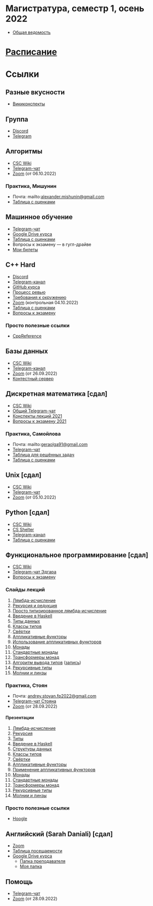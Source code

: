 # Магистратура, семестр 1, осень 2022
- [Общая ведомость](https://docs.google.com/spreadsheets/d/1kW2yMNsPF1cv2z16alb7HgbcdbEiW39bXXzJx7_VWRI/edit#gid=986344552)

# [Расписание](./schedule.md)
# Ссылки
## Разные вкусности
- [Викиконспекты](https://neerc.ifmo.ru/wiki/index.php)

## Группа
- [Discord](https://discord.gg/YnmwRdSp7d)
- [Telegram](https://t.me/+a0A89gygHzcxYWMy)

## Алгоритмы
- [CSC Wiki](https://wiki.compscicenter.ru/index.php/%D0%90%D0%BB%D0%B3%D0%BE%D1%80%D0%B8%D1%82%D0%BC%D1%8B_5SE_%D0%BE%D1%81%D0%B5%D0%BD%D1%8C_2022)
- [Telegram-чат](https://t.me/+SoCfgbO4P600ZTMy)
- [Zoom](https://zoom.us/j/91496078686?pwd=TzZraEtwNURLbFV5WXFnYjJscUFFZz09) (от 06.10.2022)

### Практика, Мишунин
- Почта: mailto:alexander.mishunin@gmail.com
- [Таблица с оценками](https://docs.google.com/spreadsheets/d/11wMfO1UxDqdLJHgcCRacJtivrE7vZI20yKYbMG2blDc/edit#gid=0)

## Машинное обучение
- [Telegram-чат](https://t.me/+7Cug4PWpPNBmODhi)
- [Google Drive курса](https://drive.google.com/drive/folders/1Onm5w8_GV5GhM-RoJNxZ71fxar6c1uxQ)
- [Таблица с оценками](https://docs.google.com/spreadsheets/d/1sxlH0mmq2TPDSBGayyYaPZLnyqPU9fc07W_efvKO_yM/edit?usp=drive_web&ouid=110272677983187379651)
- Вопросы к экзамену — в гугл-драйве
- [Мои билеты](./ml.md)

## C++ Hard
- [Discord](https://discord.gg/TamhjH99)
- [Telegram-канал](https://t.me/+3C_FV6gTykY4MTJi)
- [GitHub курса](https://github.com/cpp-practice/cpp-public-2223)
- [Процесс ревью](https://github.com/cpp-practice/cpp-public-2223/blob/main/semester-1/seminar-tasks-review.md)
- [Требования к окружению](https://github.com/cpp-practice/cpp-public-2223/blob/main/requirements.md)
- [Zoom](https://us02web.zoom.us/j/89862080943?pwd=OE81V1BFM1Vmd2ErVGxiTHVycHBvdz09) (контрольная 04.10.2022)
- [Таблица с оценками](https://docs.google.com/spreadsheets/d/1vfAQxIluCHa0oERst2FGqviX_dBbGlQX8dDOtg1jMW8/edit)
- [Вопросы к экзамену](https://docs.google.com/document/d/1U9j4YX4XwZOYe_F_Cv3O3dp9KOi_6iLhecPzRv6iJjc/edit#)

### Просто полезные ссылки
- [CppReference](https://en.cppreference.com/)

## Базы данных
- [CSC Wiki](https://wiki.compscicenter.ru/index.php/DB_%D0%BE%D1%81%D0%B5%D0%BD%D1%8C_2022)
- [Telegram-канал](https://t.me/+tQx2cPUFhDs0ZGU6)
- [Zoom](https://zoom.us/j/96065781899?pwd=SlNaeHlmbDg1L2V2MThaMEc3M0haQT09) (от 26.09.2022)
- [Контестный сервер](http://52.215.151.195/)

## Дискретная математика \[сдал\]
- [CSC Wiki](https://wiki.compscicenter.ru/index.php/%D0%9A%D0%BE%D0%BC%D0%B1%D0%B8%D0%BD%D0%B0%D1%82%D0%BE%D1%80%D0%B8%D0%BA%D0%B0_%D0%B8_%D1%82%D0%B5%D0%BE%D1%80%D0%B8%D1%8F_%D0%B3%D1%80%D0%B0%D1%84%D0%BE%D0%B2_5SE_%D0%BE%D1%81%D0%B5%D0%BD%D1%8C_2022)
- [Общий Telegram-чат](https://t.me/+LeW8hfZQZyk3MmJi)
- [Конспекты лекций 2021](https://wiki.compscicenter.ru/images/5/50/%D0%9E%D1%81%D0%BD%D0%BE%D0%B2%D1%8B_%D0%94%D0%9C_16_09_2021.pdf)
- [Вопросы к экзамену 2021](https://wiki.compscicenter.ru/images/9/93/%D0%9E%D1%81%D0%B5%D0%BD%D1%8C_2021-%D0%B2%D0%BE%D0%BF%D1%80%D0%BE%D1%81%D1%8B-%D0%BA-%D1%8D%D0%BA%D0%B7%D0%B0%D0%BC%D0%B5%D0%BD%D1%83_%D0%98%D0%A2%D0%9C%D0%9E.pdf)

### Практика, Самойлова
- Почта: mailto:geraolga91@gmail.com
- [Telegram-чат](https://t.me/+jSszZymbKXcyMWQy)
- [Таблица для решённых задач](https://docs.google.com/spreadsheets/d/1xAXKghsBmfy4ohmDeNuoAW2wEdrWC_UH0ntqlej8Fb8/edit?usp=drivesdk)
- [Таблица с оценками](https://docs.google.com/spreadsheets/d/1YWCFGlpyGLqgigMqKawI8oVh_i-tkh5z8X2kamyuyio/edit#gid=1129858061)

## Unix \[сдал\]
- [CSC Wiki](https://wiki.compscicenter.ru/index.php/Unix_%D0%BE%D1%81%D0%B5%D0%BD%D1%8C_2022)
- [Telegram-чат](https://t.me/+QH275TZPXBs2ODUy)
- [Zoom](https://zoom.us/j/96967343753?pwd=d0lObTNuL1RKUUtyazB5UTVqQVQ1UT09) (от 05.10.2022)

## Python \[сдал\]
- [CSC Wiki](https://wiki.compscicenter.ru/index.php/Python_5SE_%D0%BE%D1%81%D0%B5%D0%BD%D1%8C_2022)
- [CS Shelter](https://www.cs-shelter.xyz/itmo-5se-22/python-22)
- [Telegram-канал](https://t.me/+JFe2oi-DmwU1YTk6)
- [Таблица с оценками](https://docs.google.com/spreadsheets/d/1YRh-u8lqUHld8XtJM2L4QEwCmG4bE7gzHZq-HjCHmDc/edit#gid=0)

## Функциональное программирование \[сдал\]
- [CSC Wiki](https://wiki.compscicenter.ru/index.php/%D0%A4%D0%9F_5SE_%D0%BE%D1%81%D0%B5%D0%BD%D1%8C_2022)
- [Telegram-чат Эдгара](https://t.me/+q74XyuMQUxQwZWIy)
- [Вопросы к экзамену](https://wiki.compscicenter.ru/images/c/c0/QExamIFMO2022.pdf)

### Слайды лекций
1. [Лямбда-исчисление](https://wiki.compscicenter.ru/images/d/d0/Fpc01IFMO2022.pdf)
2. [Рекурсия и редукция](https://wiki.compscicenter.ru/images/a/ac/Fpc02IFMO2022.pdf)
3. [Просто типизированное лямбда-исчисление](https://wiki.compscicenter.ru/images/8/82/Fpc03IFMO2022.pdf)
4. [Введение в Haskell](https://wiki.compscicenter.ru/images/4/4a/Fpc04IFMO2022.pdf)
5. [Типы данных](https://wiki.compscicenter.ru/images/a/a1/Fpc05IFMO2022.pdf)
6. [Классы типов](https://wiki.compscicenter.ru/images/9/9a/Fpc06IFMO2022.pdf)
7. [Свёртки](https://wiki.compscicenter.ru/images/5/5a/Fpc07IFMO2022.pdf)
8. [Аппликативные функторы](https://wiki.compscicenter.ru/images/5/5a/Fpc07IFMO2022.pdf)
9. [Использование аппликативных функторов](https://wiki.compscicenter.ru/images/f/f6/Fpc09IFMO2022.pdf)
10. [Монады](https://wiki.compscicenter.ru/images/c/c6/Fpc101IFMO2022.pdf)
11. [Стандартные монады](https://wiki.compscicenter.ru/images/7/7d/Fpc11IFMO2022.pdf)
12. [Трансформеры монад](https://wiki.compscicenter.ru/images/4/4f/Fpc12IFMO2022.pdf)
13. [Алгоритм вывода типов](https://wiki.compscicenter.ru/images/4/4f/Fpc12IFMO2022.pdf) ([запись](https://www.youtube.com/watch?v=JtMxwk5CG3Q&list=PLlb7e2G7aSpTDub2LFDVBvvjWj-53Gfuh))
14. [Рекурсивные типы](https://wiki.compscicenter.ru/images/6/6e/Fpc14IFMO2022.pdf)
15. [Молнии и линзы](https://wiki.compscicenter.ru/images/1/1a/Fpc15IFMO2022.pdf)

### Практика, Стоян
- Почта: andrey.stoyan.fp2022@gmail.com
- [Telegram-чат Стояна](https://t.me/+zoNDV9sFjZA5MWIy)
- [Zoom](https://zoom.us/j/95670888367?pwd=VjIwN0gzZ3NuOEhiTTBZVUQvVHp3QT09) (от 28.09.2022)

#### Презентации
1. [Лямбда-исчисление](https://wiki.compscicenter.ru/images/2/26/FP2022-01-Stoyan-Khalansky.pdf)
2. [Рекурсия](https://wiki.compscicenter.ru/images/9/9d/FP2022-02-Stoyan-Khalansky.pdf)
3. [Типы](https://wiki.compscicenter.ru/images/9/91/FP2022-03-Stoyan-Khalansky.pdf)
4. [Введение в Haskell](https://wiki.compscicenter.ru/images/0/04/FP2022-04-Stoyan-Khalansky.pdf)
5. [Структуры данных](https://wiki.compscicenter.ru/images/a/a5/FP2022-05-Stoyan-Khalansky.pdf)
6. [Классы типов](https://wiki.compscicenter.ru/images/0/0a/FP2022-06-Stoyan-Khalansky.pdf)
7. [Свёртки](https://wiki.compscicenter.ru/images/2/24/FP2022-07-Stoyan-Khalansky.pdf)
8. [Аппликативные функторы](https://wiki.compscicenter.ru/images/8/87/FP2022-08-Stoyan-Khalansky.pdf)
9. [Применение аппликативных функторов](https://wiki.compscicenter.ru/images/f/f0/FP2022-09-Stoyan-Khalansky.pdf)
10. [Монады](https://wiki.compscicenter.ru/images/0/0e/FP2022-10-Stoyan-Khalansky.pdf)
11. [Стандартные монады](https://wiki.compscicenter.ru/images/4/47/FP2022-11-Stoyan-Khalansky.pdf)
12. [Трансформеры монад](https://wiki.compscicenter.ru/images/b/bd/FP2022-12fixed-Stoyan-Khalansky.pdf)
13. [Рекурсивные типы](https://wiki.compscicenter.ru/images/c/c5/FP2022-13-Stoyan-Khalansky.pdf)
14. [Молнии и линзы](https://wiki.compscicenter.ru/images/b/b2/FP2022-14-Stoyan-Khalansky.pdf)

### Просто полезные ссылки
- [Hoogle](https://hoogle.haskell.org/)

## Английский (Sarah Daniali) \[сдал\]
- [Zoom](https://itmo.zoom.us/j/3283483862)
- [Таблица посещаемости](https://docs.google.com/spreadsheets/d/1x_nMVjgfhSqnlo77pWMCRX04gYzKBo6U_u7V_PgtshU/edit?usp=sharing)
- [Google Drive курса](https://drive.google.com/drive/folders/1EIi05L6ZHwrzGSdJNrCPTMcLMr3lJ5gm)
    - [Папка преподавателя](https://drive.google.com/drive/folders/1rT0Uto4t_PpkRvlUbfuj2wUMjdfrDuXh)
    - [Моя папка](https://drive.google.com/drive/folders/1ThOvUZIKYl1jwTlTXCHU_XWHpTkUnCEH)

## Помощь
- [Telegram-чат](https://t.me/+BemOZnQwpCI1OTUy)
- [Zoom](https://zoom.us/j/89619013664?pwd=aFU5YzdTMkpqWlQzSkNqUEd5V29ZQT09) (от 28.09.2022)


